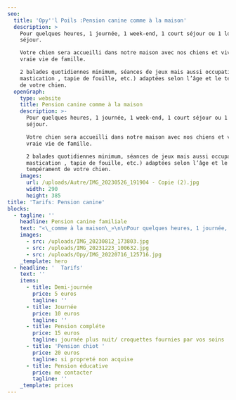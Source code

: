 ```yaml
---
seo:
  title: 'Opy''l Poils :Pension canine comme à la maison'
  description: >
    Pour quelques heures, 1 journée, 1 week-end, 1 court séjour ou 1 long
    séjour. 

    Votre chien sera accueilli dans notre maison avec nos chiens et vivra une
    vraie vie de famille.

    2 balades quotidiennes minimum, séances de jeux mais aussi occupations (
    mastication , tapie de fouille, etc.) adaptées selon l’âge et le tempérament
    de votre chien.
  openGraph:
    type: website
    title: Pension canine comme à la maison
    description: >-
      Pour quelques heures, 1 journée, 1 week-end, 1 court séjour ou 1 long
      séjour. 

      Votre chien sera accueilli dans notre maison avec nos chiens et vivra une
      vraie vie de famille.

      2 balades quotidiennes minimum, séances de jeux mais aussi occupations (
      mastication , tapie de fouille, etc.) adaptées selon l’âge et le
      tempérament de votre chien.
    images:
      url: /uploads/Autre/IMG_20230526_191904 - Copie (2).jpg
      width: 290
      height: 385
title: 'Tarifs: Pension canine'
blocks:
  - tagline: ''
    headline: Pension canine familiale
    text: "«\_comme à la maison\_»\n\nPour quelques heures, 1 journée, 1 week-end, 1 court séjour ou 1 long séjour. (Pension éducative possible également)\n\nVotre chien sera accueilli dans notre maison avec nos chiens et vivra une vraie vie de famille. Nous habitons en bord de rivière il y aura donc un accès pour les chiens qui aiment se baigner.\n\n2 balades quotidiennes minimum, séances de jeux mais aussi occupations ( mastication , tapis de fouille, etc.) adaptées selon l’âge et le tempérament de votre chien. Des temps dédiés au calme et câlins seront aussi au cœur du programme ! Les chiens qui creusent des trous et jouent dans la boue sont les bienvenus.\n\nL’accueil de votre chien à la pension se fait en petit comité !\_En effet, maximum 5 chiens sont acceptés par séjour, ce qui permet de privilégier un service de qualité, au plus proche des besoins de votre (vos) compagnon(s). C'est à vous de fournir l'alimentation pour la durée du séjour.\n\nJe vous envoie photos et vidéo sur demande.\n\nQuelques prérequis sont nécessaires pour intégrer la pension canine familiale :\_Votre chien doit être identifié, vacciné et être sociable avec adultes, enfants, chiens et chats. (les chats font leur vie mais votre chien sera amené à les croiser)\n"
    images:
      - src: /uploads/IMG_20230812_173803.jpg
      - src: /uploads/IMG_20231223_100632.jpg
      - src: /uploads/Opy/IMG_20220716_125716.jpg
    _template: hero
  - headline: '  Tarifs'
    text: ''
    items:
      - title: Demi-journée
        price: 5 euros
        tagline: ''
      - title: Journée
        price: 10 euros
        tagline: ''
      - title: Pension compléte
        price: 15 euros
        tagline: journée plus nuit/ croquettes fournies par vos soins
      - title: 'Pension chiot '
        price: 20 euros
        tagline: si propreté non acquise
      - title: Pension éducative
        price: me contacter
        tagline: ''
    _template: prices
---
```


